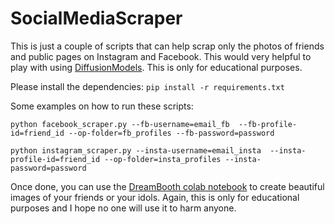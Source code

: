 # SocialMediaScraper

This is just a couple of scripts that can help scrap only the photos of friends and public pages on Instagram and Facebook. This would very helpful to play with using [DiffusionModels](https://bytexd.com/how-to-use-dreambooth-to-fine-tune-stable-diffusion-colab/). This is only for educational purposes. 

Please install the dependencies: `pip install -r requirements.txt`

Some examples on how to run these scripts:

``python facebook_scraper.py --fb-username=email_fb  --fb-profile-id=friend_id --op-folder=fb_profiles --fb-password=password``

``python instagram_scraper.py --insta-username=email_insta  --insta-profile-id=friend_id --op-folder=insta_profiles --insta-password=password``

Once done, you can use the [DreamBooth colab notebook](https://bytexd.com/how-to-use-dreambooth-to-fine-tune-stable-diffusion-colab/) to create beautiful images of your friends or your idols. Again, this is only for educational purposes and I hope no one will use it to harm anyone.
